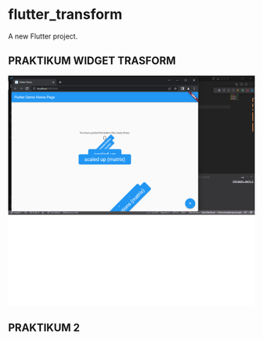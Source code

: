 # flutter_transform

A new Flutter project.

## PRAKTIKUM WIDGET TRASFORM
![Manipulasi Widget](./images/01.png)

## PRAKTIKUM 2


